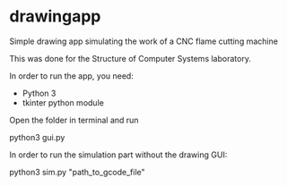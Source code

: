 # drawingapp
Simple drawing app simulating the work of a CNC flame cutting machine

This was done for the Structure of Computer Systems laboratory.

In order to run the app, you need:
  - Python 3
  - tkinter python module
    
Open the folder in terminal and run

  python3 gui.py

In order to run the simulation part without the drawing GUI:

  python3 sim.py "path_to_gcode_file"
